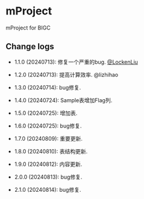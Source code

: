 # mProject

mProject for BIGC

## Change logs

* 1.1.0 (20240713): 修复一个严重的bug. [@LockenLiu](https://github.com/LockenLiu)

* 1.2.0 (20240713): 提高计算效率. @lizhihao

* 1.3.0 (20240714): bug修复.

* 1.4.0 (20240724): Sample表增加Flag列.

* 1.5.0 (20240725): 增加表.

* 1.6.0 (20240725): bug修复.

* 1.7.0 (20240809): 重要更新.

* 1.8.0 (20240810): 表结构更新.

* 1.9.0 (20240812): 内容更新.

* 2.0.0 (20240813): bug修复.

* 2.1.0 (20240814): bug修复.
